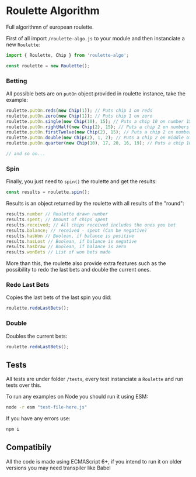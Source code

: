 # Roulette Algorithm

Full algorithmn of european roulette.

First of all import `/roulette-algo.js` to your module and then instanciate a new `Roulette`:

```js
import { Roulette, Chip } from 'roulette-algo';

const roulette = new Roulette();
```
### Betting
All possible bets are on `putOn` object provided in roulette instance, take the example:

```js
roulette.putOn.reds(new Chip(1)); // Puts chip 1 on reds
roulette.putOn.zero(new Chip(1)); // Puts chip 1 on zero
roulette.putOn.single(new Chip(10), 15); // Puts a chip 10 on number 15
roulette.putOn.rightHalf(new Chip(2), 15); // Puts a chip 2 on numbers 19-36
roulette.putOn.firstTwelve(new Chip(2), 15); // Puts a chip 2 on numbers 1-12 (1st dozen)
roulette.putOn.double(new Chip(2), 1, 2); // Puts a chip 2 on middle of 1 and 2
roulette.putOn.quarter(new Chip(10), 17, 20, 16, 19); // Puts a chip 10 on middle of 17, 20, 16 and 19

// and so on...
```
### Spin 
Finally, you just need to `spin()` the roulette and get the results:

```js
const results = roulette.spin();
```

Results is an object returned by the roulette with all results of the "round":

```js
results.number // Roulette drawn number
results.spent; // Amount of chips spent
results.received; // All chips received includes the ones you bet
results.balance; // received - spent (Can be negative)
results.hasWon // Boolean, if balance is positive
results.hasLost // Boolean, if balance is negative
results.hasDraw // Boolean, if balance is zero
results.wonBets // List of won bets made
```

More than this, the roulette also provide extra features such as the possibility to redo the last bets and double the current ones.

### Redo Last Bets

Copies the last bets of the last spin you did:
```js
roulette.redoLastBets();
```

### Double

Doubles the current bets:
```js
roulette.redoLastBets();
```


## Tests

All tests are under folder `/tests`, every test instanciate a `Roulette` and run tests over this. 

To run any examples on Node you should run it using ESM:
```bash
node -r esm "test-file-here.js"
```
If you have any errors use:
```bash
npm i
```


## Compatibily

All the code is made using ECMAScript 6+, if you intend to run it on older versions you may need transpiler like Babel 